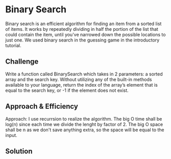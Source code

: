 # Binary Search
<!-- Short summary or background information -->
Binary search is an efficient algorithm for finding an item from a sorted list of items. It works by repeatedly dividing in half the portion of the list that could contain the item, until you've narrowed down the possible locations to just one. We used binary search in the guessing game in the introductory tutorial.


## Challenge
<!-- Description of the challenge -->
Write a function called BinarySearch which takes in 2 parameters: a sorted array and the search key. Without utilizing any of the built-in methods available to your language, return the index of the array’s element that is equal to the search key, or -1 if the element does not exist.


## Approach & Efficiency
<!-- What approach did you take? Why? What is the Big O space/time for this approach? -->
Approach: I use recurrsion to realize the algorithm.
The big O time shall be log(n) since each time we divide the lenght by factor of 2.
The big O space shall be n as we don't save anything extra, so the space will be equal to
the input.

## Solution
<!-- Embedded whiteboard image -->
